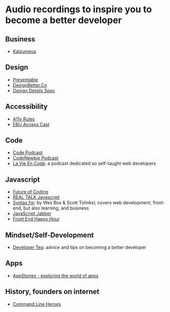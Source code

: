 # Audio recordings to inspire you to become a better developer

## Business

  - [Kalzumeus](https://www.kalzumeus.com/podcast/)

## Design

  - [Presentable](https://www.relay.fm/presentable)
  - [DesignBetter.Co](https://www.designbetter.co/podcast)
  - [Design Details Spec](https://spec.fm/podcasts/design-details])

## Accessibility

  - [A11y Rules](https://a11yrules.com/)
  - [EBU Access Cast](http://ebuaccesscast.libsyn.com/)

## Code

  - [Code Podcast](https://codepodcast.com/)
  - [CodeNewbie Podcast](https://www.codenewbie.org/podcast)
  - [La Vie En Code](https://www.lavieencode.net/podcast/): a podcast dedicated so self-taught web developers

## Javascript

  - [Future of Coding](https://futureofcoding.org/episodes/])
  - [REAL TALK Javascript](https://realtalkjavascript.simplecast.fm/)
  - [Syntax.fm](https://syntax.fm/): by Wes Bos & Scott Tolinksi; covers web development, front-end, but also learning, and business
  - [JavaScript Jabber](https://devchat.tv/js-jabber/)
  - [Front End Happy Hour](https://frontendhappyhour.com)

## Mindset/Self-Development

  - [Developer Tea](https://spec.fm/podcasts/developer-tea): advice and tips on becoming a better developer

## Apps

  - [AppStories - exploring the world of apps](https://appstories.net/)

## History, founders on internet

  - [Command Line Heroes](https://www.redhat.com/en/command-line-heroes)
